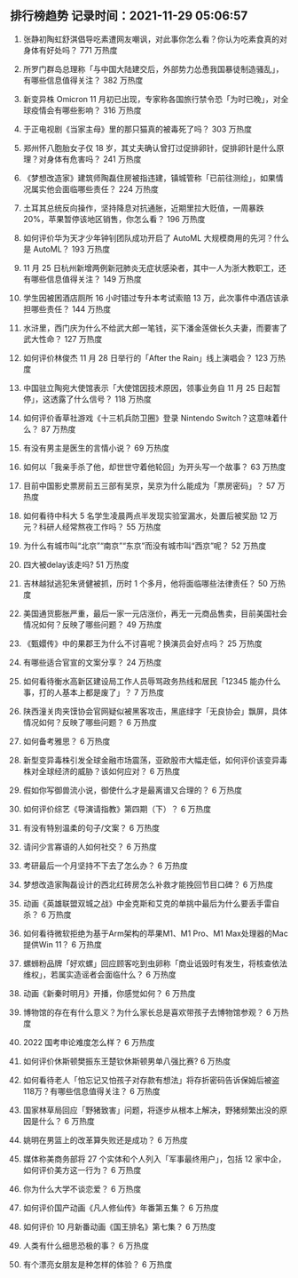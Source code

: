 
## 排行榜趋势 记录时间：2021-11-29 05:06:57
  
  1. 张静初陶虹舒淇倡导吃素遭网友嘲讽，对此事你怎么看？你认为吃素食真的对身体有好处吗？ 771 万热度
    
  2. 所罗门群岛总理称「与中国大陆建交后，外部势力怂恿我国暴徒制造骚乱」，有哪些信息值得关注？ 382 万热度
    
  3. 新变异株 Omicron 11 月初已出现，专家称各国旅行禁令恐「为时已晚」，对全球疫情会有哪些影响？ 316 万热度
    
  4. 于正电视剧《当家主母》里的那只猫真的被毒死了吗？ 303 万热度
    
  5. 郑州怀八胞胎女子仅 18 岁，其丈夫确认曾打过促排卵针，促排卵针是什么原理？对身体有危害吗？ 241 万热度
    
  6. 《梦想改造家》建筑师陶磊住房被指违建，镇城管称「已前往测绘」，如果情况属实他会面临哪些责任？ 224 万热度
    
  7. 土耳其总统反向操作，坚持降息对抗通胀，近期里拉大贬值，一周暴跌 20%，苹果暂停该地区销售，你怎么看？ 196 万热度
    
  8. 如何评价华为天才少年钟钊团队成功开启了 AutoML 大规模商用的先河？什么是 AutoML？ 193 万热度
    
  9. 11 月 25 日杭州新增两例新冠肺炎无症状感染者，其中一人为浙大教职工，还有哪些信息值得关注？ 149 万热度
    
  10. 学生因被困酒店厕所 16 小时错过专升本考试索赔 13 万，此次事件中酒店该承担哪些责任？ 144 万热度
    
  11. 水浒里，西门庆为什么不给武大郎一笔钱，买下潘金莲做长久夫妻，而要害了武大性命？ 127 万热度
    
  12. 如何评价林俊杰 11 月 28 日举行的「After the Rain」线上演唱会？ 123 万热度
    
  13. 中国驻立陶宛大使馆表示「大使馆因技术原因，领事业务自 11 月 25 日起暂停」，这透露了什么信号？ 118 万热度
    
  14. 如何评价香草社游戏《十三机兵防卫圈》登录 Nintendo Switch？这意味着什么？ 87 万热度
    
  15. 有没有男主是医生的言情小说？ 69 万热度
    
  16. 如何以「我亲手杀了他，却世世守着他轮回」为开头写一个故事？ 63 万热度
    
  17. 目前中国影史票房前五三部有吴京，吴京为什么能成为「票房密码」？ 57 万热度
    
  18. 如何看待中科大 5 名学生凌晨两点半发现实验室漏水，处置后被奖励 12 万元？科研人经常熬夜工作吗？ 55 万热度
    
  19. 为什么有城市叫“北京”“南京”“东京”而没有城市叫“西京”呢？ 52 万热度
    
  20. 四大被delay该走吗? 51 万热度
    
  21. 吉林越狱逃犯朱贤健被抓，历时 1 个多月，他将面临哪些法律责任？ 50 万热度
    
  22. 美国通货膨胀严重，最后一家一元店涨价，再无一元商品售卖，目前美国社会情况如何？反映了哪些问题？ 49 万热度
    
  23. 《甄嬛传》中的果郡王为什么不讨喜呢？换演员会好点吗？ 25 万热度
    
  24. 有哪些适合官宣的文案分享？ 24 万热度
    
  25. 如何看待衡水高新区建设局工作人员辱骂政务热线和居民「12345 能办什么事，打的人基本上都是废了」？ 7 万热度
    
  26. 陕西潼关肉夹馍协会官网疑似被黑客攻击，黑底绿字「无良协会」飘屏，具体情况如何？反映了哪些问题？ 6 万热度
    
  27. 如何备考雅思？ 6 万热度
    
  28. 新型变异毒株引发全球金融市场震荡，亚欧股市大幅走低，如何评价该变异毒株对全球经济的威胁？该如何应对？ 6 万热度
    
  29. 假如你写御兽流小说，御使什么才是最离谱又合理的？ 6 万热度
    
  30. 如何评价综艺《导演请指教》第四期（下）？ 6 万热度
    
  31. 有没有特别温柔的句子/文案？ 6 万热度
    
  32. 请问少言寡语的人如何社交？ 6 万热度
    
  33. 考研最后一个月坚持不下去了怎么办？ 6 万热度
    
  34. 梦想改造家陶磊设计的西北红砖房怎么补救才能挽回节目口碑？ 6 万热度
    
  35. 动画《英雄联盟双城之战》中金克斯和艾克的单挑中最后为什么要丢手雷自杀？ 6 万热度
    
  36. 如何看待微软拒绝为基于Arm架构的苹果M1、M1 Pro、M1 Max处理器的Mac提供Win 11？ 6 万热度
    
  37. 螺蛳粉品牌「好欢螺」回应顾客吃到虫卵称「商业诋毁时有发生，将核查依法维权」，若属实造谣者会面临什么？ 6 万热度
    
  38. 动画《新秦时明月》开播，你感觉如何？ 6 万热度
    
  39. 博物馆的存在有什么意义？为什么家长总是喜欢带孩子去博物馆参观？ 6 万热度
    
  40. 2022 国考申论难度怎么样？ 6 万热度
    
  41. 如何评价休斯顿樊振东王楚钦休斯顿男单八强比赛? 6 万热度
    
  42. 如何看待老人「怕忘记又怕孩子对存款有想法」将存折密码告诉保姆后被盗118万？有哪些信息值得关注？ 6 万热度
    
  43. 国家林草局回应「野猪致害」问题，将逐步从根本上解决，野猪频繁出没的原因是什么？ 6 万热度
    
  44. 姚明在男篮上的改革算失败还是成功？ 6 万热度
    
  45. 媒体称美商务部将 27 个实体和个人列入「军事最终用户」，包括 12 家中企，如何评价美方这一行为？ 6 万热度
    
  46. 你为什么大学不谈恋爱？ 6 万热度
    
  47. 如何评价国产动画《凡人修仙传》年番第五集？ 6 万热度
    
  48. 如何评价 10 月新番动画《国王排名》第七集？ 6 万热度
    
  49. 人类有什么细思恐极的事？ 6 万热度
    
  50. 有个漂亮女朋友是种怎样的体验？ 6 万热度
    